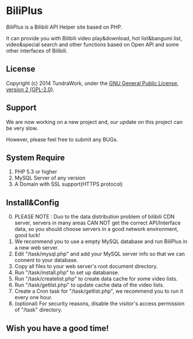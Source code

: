 # BiliPlus

*BiliPlus* is a Bilibili API Helper site based on PHP.

It can provide you with Bilibili video play&amp;download, hot list&amp;bangumi list, video&amp;special search and other functions based on Open API and some other interfaces of Bilibili.

## License

Copyright (c) 2014 TundraWork, under the 
[GNU General Public License, version 2 (GPL-2.0)](http://opensource.org/licenses/GPL-2.0).

## Support

We are now working on a new project and, our update on this project can be very slow.

However, please feel free to submit any BUGs.

## System Require

1. PHP 5.3 or higher
2. MySQL Server of any version
3. A Domain with SSL support(HTTPS protocol)

## Install&amp;Config

0. PLEASE NOTE : Duo to the data distribution problem of bilibili CDN server, servers in many areas CAN NOT get the correct API/Interface data, so you should choose servers in a good network environment, good luck!
1. We recommend you to use a empty MySQL database and run BiliPlus in a new web server.
2. Edit "/task/mysql.php" and add your MySQL server info so that we can connent to your database.
3. Copy all files to your web server's root document directory.
4. Run "/task/install.php" to set up databanse.
5. Run "/task/createlist.php" to create data cache for some video lists.
6. Run "/task/getlist.php" to update cache data of the video lists.
7. Create a Cron task for "/task/getlist.php", we recommend you to run it every one hour.
8. (optional) For security reasons, disable the visitor's access permission of "/task" directory.

## Wish you have a good time!